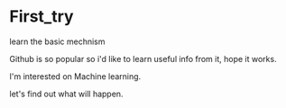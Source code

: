 # First_try
learn the basic mechnism


Github is so popular so i'd like to learn useful info from it, hope it works.

I'm interested on Machine learning.

let's find out what will happen.
